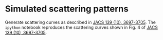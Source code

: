 # Simulated scattering patterns

Generate scattering curves as described in [JACS 139 (10), 3697-3705](https://pubs.acs.org/doi/abs/10.1021/jacs.6b11717).
The `ipython` notebook reproduces the scattering curves shown in Fig. 4 of [JACS 139 (10), 3697-3705](https://pubs.acs.org/doi/abs/10.1021/jacs.6b11717). 

